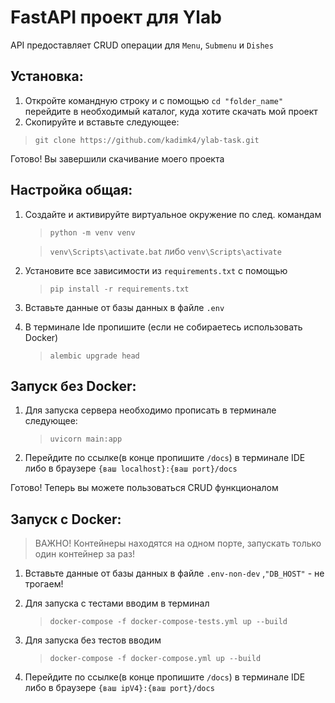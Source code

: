 # FastAPI проект для Ylab

API предоставляет CRUD операции для `Menu`, `Submenu` и `Dishes`

## Установка:

1. Откройте командную строку и с помощью `cd "folder_name"` перейдите в необходимый каталог, куда хотите скачать мой проект
2. Скопируйте и вставьте следующее:
   
  > `git clone https://github.com/kadimk4/ylab-task.git`

Готово! Вы завершили скачивание моего проекта

## Настройка общая:

1. Создайте и активируйте виртуальное окружение по след. командам
   
   > `python -m venv venv`

   > `venv\Scripts\activate.bat` либо `venv\Scripts\activate`

2. Установите все зависимости из `requirements.txt` с помощью

   > `pip install -r requirements.txt`

3. Вставьте данные от базы данных в файле `.env`
4. В терминале Ide пропишите (если не собираетесь использовать Docker)
   > `alembic upgrade head`

## Запуск без Docker:

1. Для запуска сервера необходимо прописать в терминале следующее:

   > `uvicorn main:app`
   
3. Перейдите по ссылке(в конце пропишите `/docs`) в терминале IDE либо в браузере `{ваш localhost}:{ваш port}/docs`

Готово! Теперь вы можете пользоваться CRUD функционалом

## Запуск с Docker:

   > ВАЖНО! Контейнеры находятся на одном порте, запускать только один контейнер за раз!

1. Вставьте данные от базы данных в файле `.env-non-dev` ,`"DB_HOST"` - не трогаем!
2. Для запуска с тестами вводим в терминал 

   > `docker-compose -f docker-compose-tests.yml up --build`

3. Для запуска без тестов вводим

   > `docker-compose -f docker-compose.yml up --build`

4. Перейдите по ссылке(в конце пропишите `/docs`) в терминале IDE либо в браузере `{ваш ipV4}:{ваш port}/docs`
